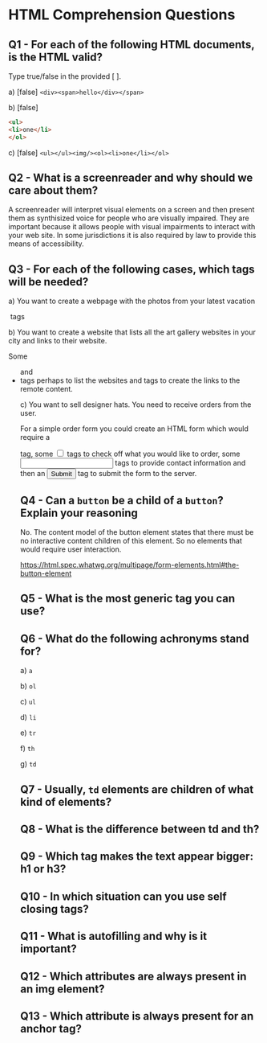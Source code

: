 # HTML Comprehension Questions

## Q1 - For each of the following HTML documents, is the HTML valid?

Type true/false in the provided [ ].

a) [false] `<div><span>hello</div></span>`

b) [false]

```html
<ul>
<li>one</li>
</ol>
```

c) [false] `<ul></ul><img/><ol><li>one</li></ol>`

## Q2 - What is a screenreader and why should we care about them?

A screenreader will interpret visual elements on a screen and then present them as synthisized voice for people who are visually impaired.  They are important because it allows people with visual impairments to interact with your web site.  In some jurisdictions it is also required by law to provide this means of accessibility.

## Q3 - For each of the following cases, which tags will be needed?

a) You want to create a webpage with the photos from your latest vacation

<img> tags

b) You want to create a website that lists all the art gallery websites in your city and links to their website.

Some <ul> and <li> tags perhaps to list the websites and <a> tags to create the links to the remote content.

c) You want to sell designer hats. You need to receive orders from the user.

For a simple order form you could create an HTML form which would require a <form> tag, some <input type="checkbox"> tags to check off what you would like to order, some <input type="text"> tags to provide contact information and then an <input type="submit"> tag to submit the form to the server.

## Q4 - Can a `button` be a child of a `button`? Explain your reasoning

No.  The content model of the button element states that there must be no interactive content children of this element. So no elements that would require user interaction. 

https://html.spec.whatwg.org/multipage/form-elements.html#the-button-element

## Q5 - What is the most generic tag you can use?



## Q6 - What do the following achronyms stand for?

a) `a`

b) `ol`

c) `ul`

d) `li`

e) `tr`

f) `th`

g) `td`

## Q7 - Usually, `td` elements are children of what kind of elements?

## Q8 - What is the difference between td and th?

## Q9 - Which tag makes the text appear bigger: h1 or h3?

## Q10 - In which situation can you use self closing tags?

## Q11 - What is autofilling and why is it important?

## Q12 - Which attributes are always present in an img element?

## Q13 - Which attribute is always present for an anchor tag?

